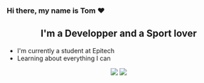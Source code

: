 ### Hi there, my name is Tom ❤️
## <center>I'm a Developper and a Sport lover </centerb>
- I'm currently a student at Epitech
- Learning about everything I can

<center><a href="https://www.linkedin.com/in/tom-bartuzel-8408551bb/" target="_blank"><img src="https://img.shields.io/badge/linkedin-%230077B5.svg?&style=for-the-badge&logo=linkedin&logoColor=white"/></a>
<a href="https://github.com/TomB-oss" target="_blank"><img src="https://img.shields.io/badge/github-%23000000.svg?&style=for-the-badge&logo=github&logoColor=white"/></a>
